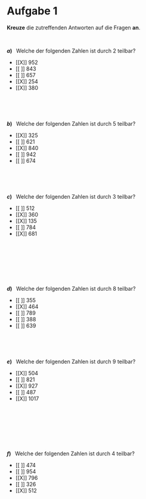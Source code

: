 <!--
version:  0.0.1

language: de

@style
input {
    text-align: center;
}

.flex-container {
    display: flex;
    flex-wrap: wrap;
    align-items: stretch;
    gap: 20px;
}

.flex-child {
    flex: 1;
    min-width: 350px;
    margin-right: 20px;
}

@media (max-width: 400px) {
    .flex-child {
        flex: 100%;
        margin-right: 0;
    }
}
@end

formula: \carry   \textcolor{red}{\scriptsize #1}
formula: \digit   \rlap{\carry{#1}}\phantom{#2}#2
formula: \permil  \text{‰}

import: https://raw.githubusercontent.com/liaTemplates/algebrite/master/README.md
import: https://raw.githubusercontent.com/LiaTemplates/Tikz-Jax/main/README.md

script: https://cdn.jsdelivr.net/gh/LiaTemplates/Tikz-Jax@main/dist/index.js

@round
<script>
  let value = `@input`;
  if (value.startsWith("@")) {
    ""
  } else {
    value = JSON.parse(value);
    value = value[0]
    value = value.replace(/,/g, ".");
    value = parseFloat(value);
    value = Math.round(value * Math.pow(10,@1)) / Math.pow(10,@1);
    value == @0
  }
</script>
@end

tags: Teilbarkeiten, sehr leicht

-->





# Aufgabe 1

**Kreuze** die zutreffenden Antworten auf die Fragen **an**.

<br>

<section class="flex-container">

<div class="flex-child">

__$a)\;\;$__ Welche der folgenden Zahlen ist durch $2$ teilbar?


- [[X]] $952$
- [[ ]] $843$
- [[ ]] $657$
- [[X]] $254$
- [[X]] $380$

<br>
<br>
<br>

</div>

</section>



<section class="flex-container">

<div class="flex-child">

__$b)\;\;$__ Welche der folgenden Zahlen ist durch $5$ teilbar?


- [[X]] $325$
- [[ ]] $621$
- [[X]] $840$
- [[ ]] $942$
- [[ ]] $674$


<br>
<br>
<br>

</div>

</section>





<section class="flex-container">

<div class="flex-child">

__$c)\;\;$__ Welche der folgenden Zahlen ist durch $3$ teilbar?


- [[ ]] $512$
- [[X]] $360$
- [[X]] $135$
- [[ ]] $784$
- [[X]] $681$

<br>
<br>
<br>

<br>
<br>
<br>

</div>

</section>







<section class="flex-container">

<div class="flex-child">

__$d)\;\;$__ Welche der folgenden Zahlen ist durch $8$ teilbar?


- [[ ]] $355$
- [[X]] $464$
- [[ ]] $789$
- [[ ]] $388$
- [[ ]] $639$

<br>
<br>
<br>

</div>

</section>






<section class="flex-container">

<div class="flex-child">

__$e)\;\;$__ Welche der folgenden Zahlen ist durch $9$ teilbar?


- [[X]] $504$
- [[ ]] $821$
- [[X]] $927$
- [[ ]] $487$
- [[X]] $1017$

<br>
<br>
<br>

<br>
<br>
<br>

</div>

</section>







<section class="flex-container">

<div class="flex-child">

__$f)\;\;$__ Welche der folgenden Zahlen ist durch $4$ teilbar?


- [[ ]] $474$
- [[ ]] $954$
- [[X]] $796$
- [[ ]] $326$
- [[X]] $512$

<br>
<br>
<br>

</div>

</section>

<br>
<br>
<br>
<br>
<br>